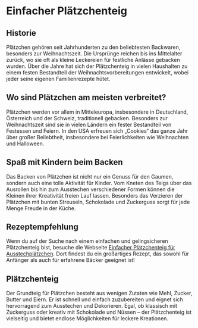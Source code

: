 # Einfacher Plätzchenteig

## Historie
Plätzchen gehören seit Jahrhunderten zu den beliebtesten Backwaren, besonders zur Weihnachtszeit. Die Ursprünge reichen bis ins Mittelalter zurück, wo sie oft als kleine Leckereien für festliche Anlässe gebacken wurden. Über die Jahre hat sich der Plätzchenteig in vielen Haushalten zu einem festen Bestandteil der Weihnachtsvorbereitungen entwickelt, wobei jeder seine eigenen Familienrezepte hütet.

## Wo sind Plätzchen am meisten verbreitet?
Plätzchen werden vor allem in Mitteleuropa, insbesondere in Deutschland, Österreich und der Schweiz, traditionell gebacken. Besonders zur Weihnachtszeit sind sie in vielen Ländern ein fester Bestandteil von Festessen und Feiern. In den USA erfreuen sich „Cookies“ das ganze Jahr über großer Beliebtheit, insbesondere bei Feierlichkeiten wie Weihnachten und Halloween.

## Spaß mit Kindern beim Backen
Das Backen von Plätzchen ist nicht nur ein Genuss für den Gaumen, sondern auch eine tolle Aktivität für Kinder. Vom Kneten des Teigs über das Ausrollen bis hin zum Ausstechen verschiedener Formen können die Kleinen ihrer Kreativität freien Lauf lassen. Besonders das Verzieren der Plätzchen mit bunten Streuseln, Schokolade und Zuckerguss sorgt für jede Menge Freude in der Küche.

## Rezeptempfehlung
Wenn du auf der Suche nach einem einfachen und gelingsicheren Plätzchenteig bist, besuche die Webseite [Einfacher Plätzchenteig für Ausstechplätzchen](https://einfacheundleckererezepte.com/einfacher-plaetzchenteig-fuer-ausstechplaetzchen/). Dort findest du ein großartiges Rezept, das sowohl für Anfänger als auch für erfahrene Bäcker geeignet ist!

## Plätzchenteig
Der Grundteig für Plätzchen besteht aus wenigen Zutaten wie Mehl, Zucker, Butter und Eiern. Er ist schnell und einfach zuzubereiten und eignet sich hervorragend zum Ausstechen und Dekorieren. Egal, ob klassisch mit Zuckerguss oder kreativ mit Schokolade und Nüssen – der Plätzchenteig ist vielseitig und bietet endlose Möglichkeiten für leckere Kreationen.
